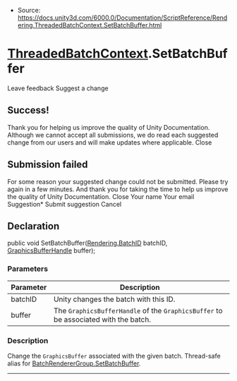 * Source: https://docs.unity3d.com/6000.0/Documentation/ScriptReference/Rendering.ThreadedBatchContext.SetBatchBuffer.html

#  [ThreadedBatchContext](https://docs.unity3d.com/6000.0/Documentation/ScriptReference/Rendering.ThreadedBatchContext.html).SetBatchBuffer
Leave feedback
Suggest a change
## Success!
Thank you for helping us improve the quality of Unity Documentation. Although we cannot accept all submissions, we do read each suggested change from our users and will make updates where applicable.
Close
## Submission failed
For some reason your suggested change could not be submitted. Please <a>try again</a> in a few minutes. And thank you for taking the time to help us improve the quality of Unity Documentation.
Close
Your name Your email Suggestion* Submit suggestion
Cancel
## Declaration
public void SetBatchBuffer([Rendering.BatchID](https://docs.unity3d.com/6000.0/Documentation/ScriptReference/Rendering.BatchID.html) batchID, [GraphicsBufferHandle](https://docs.unity3d.com/6000.0/Documentation/ScriptReference/GraphicsBufferHandle.html) buffer); 
### Parameters
Parameter | Description  
---|---  
batchID | Unity changes the batch with this ID.  
buffer | The `GraphicsBufferHandle` of the `GraphicsBuffer` to be associated with the batch.  
### Description
Change the `GraphicsBuffer` associated with the given batch. Thread-safe alias for [BatchRendererGroup.SetBatchBuffer](https://docs.unity3d.com/6000.0/Documentation/ScriptReference/Rendering.BatchRendererGroup.SetBatchBuffer.html).
* * *

